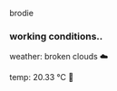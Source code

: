 brodie

<!--weather_start-->
### working conditions..

weather: broken clouds ☁️

temp: 20.33 °C 🥶

<!--weather_end-->
